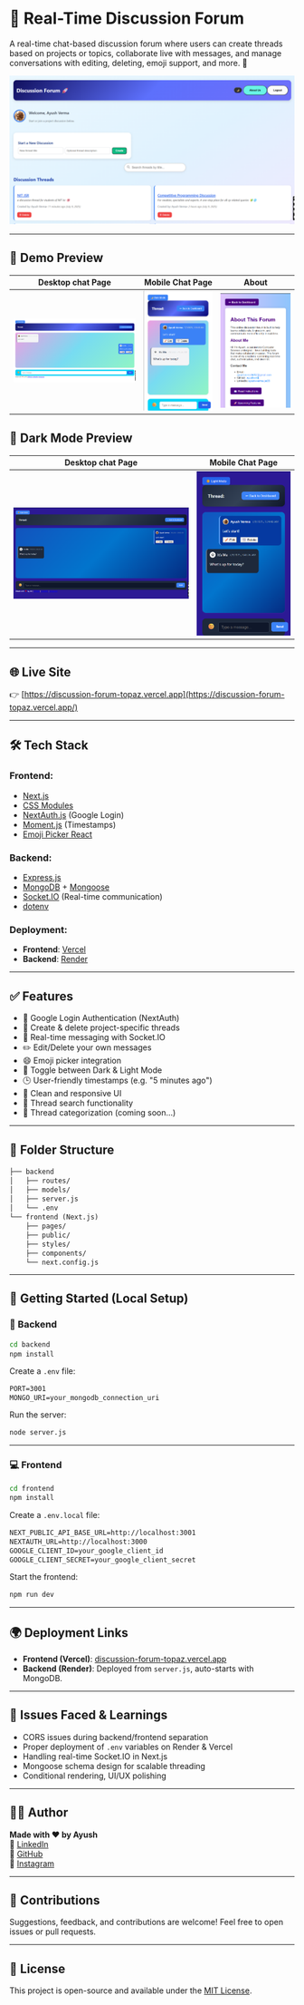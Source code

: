 
# 💬 Real-Time Discussion Forum

A real-time chat-based discussion forum where users can create threads based on projects or topics, collaborate live with messages, and manage conversations with editing, deleting, emoji support, and more. 🚀

![Threads Dashboard](frontend/public/banner.png) <!-- Replace with your own banner image -->

---

## 📸 Demo Preview

| Desktop chat Page | Mobile Chat Page | About |
|------------------------|---------------------|--------------------|
| ![Threads](frontend/public/thread.png) | ![Chat](frontend/public/chat.png) | ![About](frontend/public/about1.png)

## 📸 Dark Mode Preview
| Desktop chat Page | Mobile Chat Page |
|------------------------|---------------------|
| ![Threads](frontend/public/threadd.png) | ![Chat](frontend/public/chatd.png) |

---

## 🌐 Live Site

👉 [https://discussion-forum-topaz.vercel.app](https://discussion-forum-topaz.vercel.app/)

---

## 🛠 Tech Stack

### **Frontend:**
- [Next.js](https://nextjs.org/)
- [CSS Modules](https://github.com/css-modules/css-modules)
- [NextAuth.js](https://next-auth.js.org/) (Google Login)
- [Moment.js](https://momentjs.com/) (Timestamps)
- [Emoji Picker React](https://github.com/ealush/emoji-picker-react)

### **Backend:**
- [Express.js](https://expressjs.com/)
- [MongoDB](https://www.mongodb.com/) + [Mongoose](https://mongoosejs.com/)
- [Socket.IO](https://socket.io/) (Real-time communication)
- [dotenv](https://github.com/motdotla/dotenv)

### **Deployment:**
- **Frontend**: [Vercel](https://vercel.com/)
- **Backend**: [Render](https://render.com/)

---

## ✅ Features

- 🔐 Google Login Authentication (NextAuth)
- 🧵 Create & delete project-specific threads
- 💬 Real-time messaging with Socket.IO
- ✏️ Edit/Delete your own messages
- 😄 Emoji picker integration
- 🌙 Toggle between Dark & Light Mode
- 🕒 User-friendly timestamps (e.g. "5 minutes ago")
- 🧠 Clean and responsive UI
- 🔎 Thread search functionality
- 📁 Thread categorization (coming soon...)

---

## 📁 Folder Structure

```
├── backend
│   ├── routes/
│   ├── models/
│   ├── server.js
│   └── .env
└── frontend (Next.js)
    ├── pages/
    ├── public/
    ├── styles/
    ├── components/
    └── next.config.js
```

---

## 🚀 Getting Started (Local Setup)

### 🔧 Backend

```bash
cd backend
npm install
```

Create a `.env` file:

```
PORT=3001
MONGO_URI=your_mongodb_connection_uri
```

Run the server:

```bash
node server.js
```

---

### 💻 Frontend

```bash
cd frontend
npm install
```

Create a `.env.local` file:

```
NEXT_PUBLIC_API_BASE_URL=http://localhost:3001
NEXTAUTH_URL=http://localhost:3000
GOOGLE_CLIENT_ID=your_google_client_id
GOOGLE_CLIENT_SECRET=your_google_client_secret
```

Start the frontend:

```bash
npm run dev
```

---

## 🌍 Deployment Links

- **Frontend (Vercel)**: [discussion-forum-topaz.vercel.app](https://discussion-forum-topaz.vercel.app/)
- **Backend (Render)**: Deployed from `server.js`, auto-starts with MongoDB.

---

## 🤯 Issues Faced & Learnings

- CORS issues during backend/frontend separation
- Proper deployment of `.env` variables on Render & Vercel
- Handling real-time Socket.IO in Next.js
- Mongoose schema design for scalable threading
- Conditional rendering, UI/UX polishing

---

## 👨‍💻 Author

**Made with ❤ by Ayush**  
🔗 [LinkedIn](https://www.linkedin.com/in/ayush-verma-jsr25/)  
🔗 [GitHub](https://github.com/ayushv-nitj)  
📸 [Instagram](https://www.instagram.com/av_alanche._/)

---

## 🙌 Contributions

Suggestions, feedback, and contributions are welcome! Feel free to open issues or pull requests.

---

## 📄 License

This project is open-source and available under the [MIT License](LICENSE).
